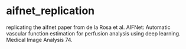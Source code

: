 # aifnet_replication
replicating the aifnet paper from de la Rosa et al.
AIFNet: Automatic vascular function estimation for perfusion analysis using deep learning.
Medical Image Analysis 74.


